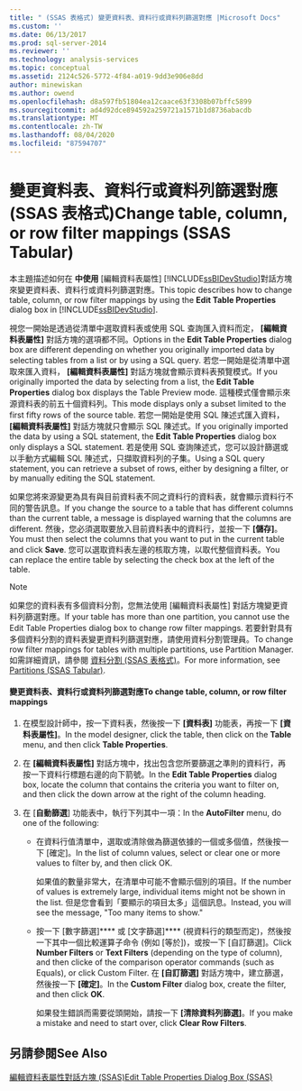 ```yaml
---
title: " (SSAS 表格式) 變更資料表、資料行或資料列篩選對應 |Microsoft Docs"
ms.custom: ''
ms.date: 06/13/2017
ms.prod: sql-server-2014
ms.reviewer: ''
ms.technology: analysis-services
ms.topic: conceptual
ms.assetid: 2124c526-5772-4f84-a019-9dd3e906e8dd
author: minewiskan
ms.author: owend
ms.openlocfilehash: d8a597fb51804ea12caace63f3308b07bffc5899
ms.sourcegitcommit: ad4d92dce894592a259721a1571b1d8736abacdb
ms.translationtype: MT
ms.contentlocale: zh-TW
ms.lasthandoff: 08/04/2020
ms.locfileid: "87594707"
---
```

# <a name="change-table-column-or-row-filter-mappings-ssas-tabular"></a><span data-ttu-id="a5669-102">變更資料表、資料行或資料列篩選對應 (SSAS 表格式)</span><span class="sxs-lookup"><span data-stu-id="a5669-102">Change table, column, or row filter mappings (SSAS Tabular)</span></span>
  <span data-ttu-id="a5669-103">本主題描述如何在 **中使用** [編輯資料表屬性] [!INCLUDE[ssBIDevStudio](../../includes/ssbidevstudio-md.md)]對話方塊來變更資料表、資料行或資料列篩選對應。</span><span class="sxs-lookup"><span data-stu-id="a5669-103">This topic describes how to change table, column, or row filter mappings by using the **Edit Table Properties** dialog box in [!INCLUDE[ssBIDevStudio](../../includes/ssbidevstudio-md.md)].</span></span>  
  
 <span data-ttu-id="a5669-104">視您一開始是透過從清單中選取資料表或使用 SQL 查詢匯入資料而定， **[編輯資料表屬性]** 對話方塊的選項都不同。</span><span class="sxs-lookup"><span data-stu-id="a5669-104">Options in the **Edit Table Properties** dialog box are different depending on whether you originally imported data by selecting tables from a list or by using a SQL query.</span></span> <span data-ttu-id="a5669-105">若您一開始是從清單中選取來匯入資料， **[編輯資料表屬性]** 對話方塊就會顯示資料表預覽模式。</span><span class="sxs-lookup"><span data-stu-id="a5669-105">If you originally imported the data by selecting from a list, the **Edit Table Properties** dialog box displays the Table Preview mode.</span></span> <span data-ttu-id="a5669-106">這種模式僅會顯示來源資料表的前五十個資料列。</span><span class="sxs-lookup"><span data-stu-id="a5669-106">This mode displays only a subset limited to the first fifty rows of the source table.</span></span> <span data-ttu-id="a5669-107">若您一開始是使用 SQL 陳述式匯入資料， **[編輯資料表屬性]** 對話方塊就只會顯示 SQL 陳述式。</span><span class="sxs-lookup"><span data-stu-id="a5669-107">If you originally imported the data by using a SQL statement, the **Edit Table Properties** dialog box only displays a SQL statement.</span></span> <span data-ttu-id="a5669-108">若是使用 SQL 查詢陳述式，您可以設計篩選或以手動方式編輯 SQL 陳述式，只擷取資料列的子集。</span><span class="sxs-lookup"><span data-stu-id="a5669-108">Using a SQL query statement, you can retrieve a subset of rows, either by designing a filter, or by manually editing the SQL statement.</span></span>  
  
 <span data-ttu-id="a5669-109">如果您將來源變更為具有與目前資料表不同之資料行的資料表，就會顯示資料行不同的警告訊息。</span><span class="sxs-lookup"><span data-stu-id="a5669-109">If you change the source to a table that has different columns than the current table, a message is displayed warning that the columns are different.</span></span> <span data-ttu-id="a5669-110">然後，您必須選取要放入目前資料表中的資料行，並按一下 **[儲存]**。</span><span class="sxs-lookup"><span data-stu-id="a5669-110">You must then select the columns that you want to put in the current table and click **Save**.</span></span> <span data-ttu-id="a5669-111">您可以選取資料表左邊的核取方塊，以取代整個資料表。</span><span class="sxs-lookup"><span data-stu-id="a5669-111">You can replace the entire table by selecting the check box at the left of the table.</span></span>  
  
> [!NOTE]  
>  <span data-ttu-id="a5669-112">如果您的資料表有多個資料分割，您無法使用 [編輯資料表屬性] 對話方塊變更資料列篩選對應。</span><span class="sxs-lookup"><span data-stu-id="a5669-112">If your table has more than one partition, you cannot use the Edit Table Properties dialog box to change row filter mappings.</span></span> <span data-ttu-id="a5669-113">若要針對具有多個資料分割的資料表變更資料列篩選對應，請使用資料分割管理員。</span><span class="sxs-lookup"><span data-stu-id="a5669-113">To change row filter mappings for tables with multiple partitions, use Partition Manager.</span></span> <span data-ttu-id="a5669-114">如需詳細資訊，請參閱 [資料分割 &#40;SSAS 表格式&#41;](partitions-ssas-tabular.md)。</span><span class="sxs-lookup"><span data-stu-id="a5669-114">For more information, see [Partitions &#40;SSAS Tabular&#41;](partitions-ssas-tabular.md).</span></span>  
  
#### <a name="to-change-table-column-or-row-filter-mappings"></a><span data-ttu-id="a5669-115">變更資料表、資料行或資料列篩選對應</span><span class="sxs-lookup"><span data-stu-id="a5669-115">To change table, column, or row filter mappings</span></span>  
  
1.  <span data-ttu-id="a5669-116">在模型設計師中，按一下資料表，然後按一下 **[資料表]** 功能表，再按一下 **[資料表屬性]**。</span><span class="sxs-lookup"><span data-stu-id="a5669-116">In the model designer, click the table, then click on the **Table** menu, and then click **Table Properties**.</span></span>  
  
2.  <span data-ttu-id="a5669-117">在 **[編輯資料表屬性]** 對話方塊中，找出包含您所要篩選之準則的資料行，再按一下資料行標題右邊的向下箭號。</span><span class="sxs-lookup"><span data-stu-id="a5669-117">In the **Edit Table Properties** dialog box, locate the column that contains the criteria you want to filter on, and then click the down arrow at the right of the column heading.</span></span>  
  
3.  <span data-ttu-id="a5669-118">在 [**自動篩選**] 功能表中，執行下列其中一項：</span><span class="sxs-lookup"><span data-stu-id="a5669-118">In the **AutoFilter** menu, do one of the following:</span></span>  
  
    -   <span data-ttu-id="a5669-119">在資料行值清單中，選取或清除做為篩選依據的一個或多個值，然後按一下 [確定]。</span><span class="sxs-lookup"><span data-stu-id="a5669-119">In the list of column values, select or clear one or more values to filter by, and then click OK.</span></span>  
  
         <span data-ttu-id="a5669-120">如果值的數量非常大，在清單中可能不會顯示個別的項目。</span><span class="sxs-lookup"><span data-stu-id="a5669-120">If the number of values is extremely large, individual items might not be shown in the list.</span></span> <span data-ttu-id="a5669-121">但是您會看到「要顯示的項目太多」這個訊息。</span><span class="sxs-lookup"><span data-stu-id="a5669-121">Instead, you will see the message, "Too many items to show."</span></span>  
  
    -   <span data-ttu-id="a5669-122">按一下 [數字篩選]\*\*\*\* 或 [文字篩選]\*\*\*\* (視資料行的類型而定)，然後按一下其中一個比較運算子命令 (例如 [等於])，或按一下 [自訂篩選]。</span><span class="sxs-lookup"><span data-stu-id="a5669-122">Click **Number Filters** or **Text Filters** (depending on the type of column), and then clicke of the comparison operator commands (such as Equals), or click Custom Filter.</span></span> <span data-ttu-id="a5669-123">在 **[自訂篩選]** 對話方塊中，建立篩選，然後按一下 **[確定]**。</span><span class="sxs-lookup"><span data-stu-id="a5669-123">In the **Custom Filter** dialog box, create the filter, and then click **OK**.</span></span>  
  
         <span data-ttu-id="a5669-124">如果發生錯誤而需要從頭開始，請按一下 **[清除資料列篩選]**。</span><span class="sxs-lookup"><span data-stu-id="a5669-124">If you make a mistake and need to start over, click **Clear Row Filters**.</span></span>  
  
## <a name="see-also"></a><span data-ttu-id="a5669-125">另請參閱</span><span class="sxs-lookup"><span data-stu-id="a5669-125">See Also</span></span>  
 [<span data-ttu-id="a5669-126">編輯資料表屬性對話方塊 &#40;SSAS&#41;</span><span class="sxs-lookup"><span data-stu-id="a5669-126">Edit Table Properties Dialog Box &#40;SSAS&#41;</span></span>](../edit-table-properties-dialog-box-ssas.md)  
  
  
